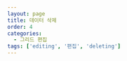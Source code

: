 ```yaml
---
layout: page
title: 데이터 삭제
order: 4
categories:
  - 그리드 편집
tags: ['editing', '편집', 'deleting']
---
```

